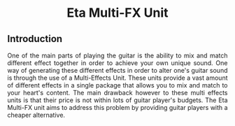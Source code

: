 <h1 style="text-align:center">Eta Multi-FX Unit</h1>



## Introduction

<div style="text-align: justify">One of the main parts of playing the guitar is the ability to mix and match different effect together in order to achieve your own unique sound. One way of  generating these different effects in order to alter one's guitar sound is through the use of a Multi-Effects Unit. These units provide a vast amount of different effects in a single package that allows you to mix and match to your heart's content. The main drawback however to these multi effects units is that their price is not within lots of guitar player's budgets. The Eta Multi-FX unit aims to address this problem by providing guitar players with a cheaper alternative.</div>




